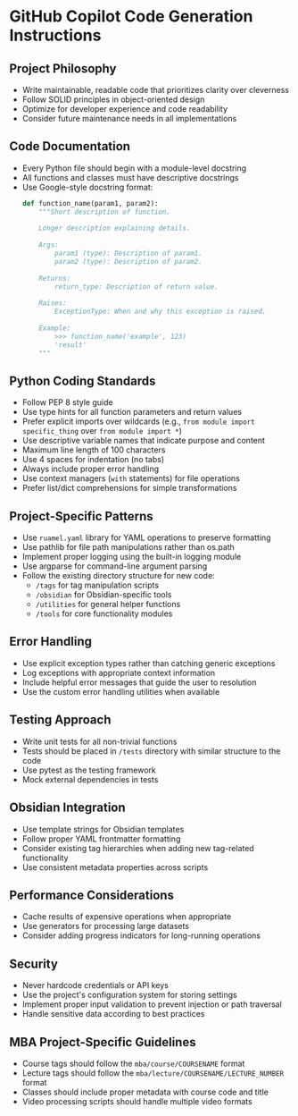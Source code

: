 # GitHub Copilot Code Generation Instructions

## Project Philosophy
- Write maintainable, readable code that prioritizes clarity over cleverness
- Follow SOLID principles in object-oriented design
- Optimize for developer experience and code readability
- Consider future maintenance needs in all implementations

## Code Documentation
- Every Python file should begin with a module-level docstring
- All functions and classes must have descriptive docstrings
- Use Google-style docstring format:
  ```python
  def function_name(param1, param2):
      """Short description of function.
      
      Longer description explaining details.
      
      Args:
          param1 (type): Description of param1.
          param2 (type): Description of param2.
          
      Returns:
          return_type: Description of return value.
          
      Raises:
          ExceptionType: When and why this exception is raised.
          
      Example:
          >>> function_name('example', 123)
          'result'
      """
  ```

## Python Coding Standards
- Follow PEP 8 style guide
- Use type hints for all function parameters and return values
- Prefer explicit imports over wildcards (e.g., `from module import specific_thing` over `from module import *`)
- Use descriptive variable names that indicate purpose and content
- Maximum line length of 100 characters
- Use 4 spaces for indentation (no tabs)
- Always include proper error handling
- Use context managers (`with` statements) for file operations
- Prefer list/dict comprehensions for simple transformations

## Project-Specific Patterns
- Use `ruamel.yaml` library for YAML operations to preserve formatting
- Use pathlib for file path manipulations rather than os.path
- Implement proper logging using the built-in logging module
- Use argparse for command-line argument parsing
- Follow the existing directory structure for new code:
  - `/tags` for tag manipulation scripts
  - `/obsidian` for Obsidian-specific tools
  - `/utilities` for general helper functions
  - `/tools` for core functionality modules

## Error Handling
- Use explicit exception types rather than catching generic exceptions
- Log exceptions with appropriate context information
- Include helpful error messages that guide the user to resolution
- Use the custom error handling utilities when available

## Testing Approach
- Write unit tests for all non-trivial functions
- Tests should be placed in `/tests` directory with similar structure to the code
- Use pytest as the testing framework
- Mock external dependencies in tests

## Obsidian Integration
- Use template strings for Obsidian templates
- Follow proper YAML frontmatter formatting
- Consider existing tag hierarchies when adding new tag-related functionality
- Use consistent metadata properties across scripts

## Performance Considerations
- Cache results of expensive operations when appropriate
- Use generators for processing large datasets
- Consider adding progress indicators for long-running operations

## Security
- Never hardcode credentials or API keys
- Use the project's configuration system for storing settings
- Implement proper input validation to prevent injection or path traversal
- Handle sensitive data according to best practices

## MBA Project-Specific Guidelines
- Course tags should follow the `mba/course/COURSENAME` format
- Lecture tags should follow the `mba/lecture/COURSENAME/LECTURE_NUMBER` format
- Classes should include proper metadata with course code and title
- Video processing scripts should handle multiple video formats
